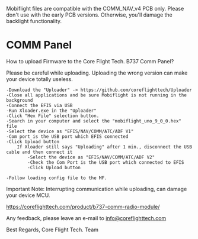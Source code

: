 
Mobiflight files are compatible with the COMM_NAV_v4 PCB only. Please don't use with the early PCB versions. Otherwise, you'll damage the backlight functionality.

# COMM Panel

How to upload Firmware to the Core Flight Tech. B737 Comm Panel?

Please be careful while uploading. Uploading the wrong version can make your device totally useless.

	-Download the "Uploader" -> https://github.com/coreflighttech/Uploader
	-Close all applications and be sure Mobiflight is not running in the background
	-Connect the EFIS via USB
	-Run Xloader.exe in the "Uploader"
	-Click "Hex File" selection button.
	-Search in your computer and select the "mobiflight_uno_9_0_0.hex" file
	-Select the device as "EFIS/NAV/COMM/ATC/ADF V1"
	-Com port is the USB port which EFIS connected
	-Click Upload button
		If Xloader still says "Uploading" after 1 min., disconnect the USB cable and then connect it
			-Select the device as "EFIS/NAV/COMM/ATC/ADF V2"
			-Check the Com Port is the USB port which connected to EFIS
			-Click Upload button
	
	-Follow loading config file to the MF.


Important Note: Interrupting communication while uploading, can damage your device MCU.

https://coreflighttech.com/product/b737-comm-radio-module/

Any feedback, please leave an e-mail to info@coreflighttech.com

Best Regards,
 Core Flight Tech. Team



